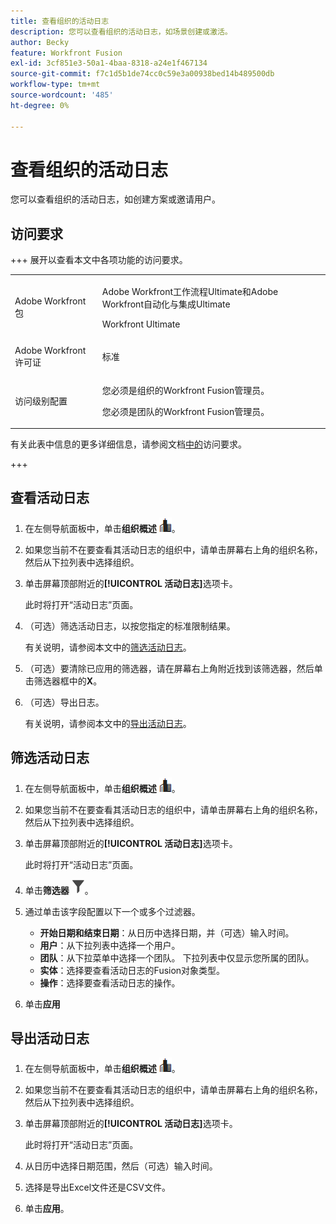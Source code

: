 ```yaml
---
title: 查看组织的活动日志
description: 您可以查看组织的活动日志，如场景创建或激活。
author: Becky
feature: Workfront Fusion
exl-id: 3cf851e3-50a1-4baa-8318-a24e1f467134
source-git-commit: f7c1d5b1de74cc0c59e3a00938bed14b489500db
workflow-type: tm+mt
source-wordcount: '485'
ht-degree: 0%

---
```


# 查看组织的活动日志

您可以查看组织的活动日志，如创建方案或邀请用户。

## 访问要求

+++ 展开以查看本文中各项功能的访问要求。

<table style="table-layout:auto">
 <col> 
 <col> 
 <tbody> 
  <tr> 
   <td role="rowheader">Adobe Workfront包</td> 
   <td> <p>Adobe Workfront工作流程Ultimate和Adobe Workfront自动化与集成Ultimate</p><p>Workfront Ultimate</p></td> 
  </tr> 
  <tr data-mc-conditions=""> 
   <td role="rowheader">Adobe Workfront许可证</td> 
   <td> <p>标准</p></td> 
  </tr> 
  <tr data-mc-conditions=""> 
   <td role="rowheader">访问级别配置</td> 
   <td> 
     <p>您必须是组织的Workfront Fusion管理员。</p>
     <p>您必须是团队的Workfront Fusion管理员。</p>
   </td> 
  </tr> 
 </tbody> 
</table>

有关此表中信息的更多详细信息，请参阅文档[中的](/help/workfront-fusion/references/licenses-and-roles/access-level-requirements-in-documentation.md)访问要求。

+++

## 查看活动日志

1. 在左侧导航面板中，单击&#x200B;**组织概述** ![组织概述图标](assets/org-overview-icon.png)。
1. 如果您当前不在要查看其活动日志的组织中，请单击屏幕右上角的组织名称，然后从下拉列表中选择组织。
1. 单击屏幕顶部附近的&#x200B;**[!UICONTROL 活动日志]**&#x200B;选项卡。

   此时将打开“活动日志”页面。
1. （可选）筛选活动日志，以按您指定的标准限制结果。

   有关说明，请参阅本文中的[筛选活动日志](#filter-the-activity-logs)。
1. （可选）要清除已应用的筛选器，请在屏幕右上角附近找到该筛选器，然后单击筛选器框中的&#x200B;**X**。
1. （可选）导出日志。

   有关说明，请参阅本文中的[导出活动日志](#export-the-activity-logs)。


## 筛选活动日志

1. 在左侧导航面板中，单击&#x200B;**组织概述** ![组织概述图标](assets/org-overview-icon.png)。
1. 如果您当前不在要查看其活动日志的组织中，请单击屏幕右上角的组织名称，然后从下拉列表中选择组织。
1. 单击屏幕顶部附近的&#x200B;**[!UICONTROL 活动日志]**&#x200B;选项卡。

   此时将打开“活动日志”页面。
1. 单击&#x200B;**筛选器** ![筛选器图标](assets/filter-activity-log.png)。
1. 通过单击该字段配置以下一个或多个过滤器。

   * **开始日期和结束日期**：从日历中选择日期，并（可选）输入时间。
   * **用户**：从下拉列表中选择一个用户。
   * **团队**：从下拉菜单中选择一个团队。 下拉列表中仅显示您所属的团队。
   * **实体**：选择要查看活动日志的Fusion对象类型。
   * **操作**：选择要查看活动日志的操作。

1. 单击&#x200B;**应用**

## 导出活动日志

1. 在左侧导航面板中，单击&#x200B;**组织概述** ![组织概述图标](assets/org-overview-icon.png)。
1. 如果您当前不在要查看其活动日志的组织中，请单击屏幕右上角的组织名称，然后从下拉列表中选择组织。
1. 单击屏幕顶部附近的&#x200B;**[!UICONTROL 活动日志]**&#x200B;选项卡。

   此时将打开“活动日志”页面。
1. 从日历中选择日期范围，然后（可选）输入时间。
1. 选择是导出Excel文件还是CSV文件。
1. 单击&#x200B;**应用**。

